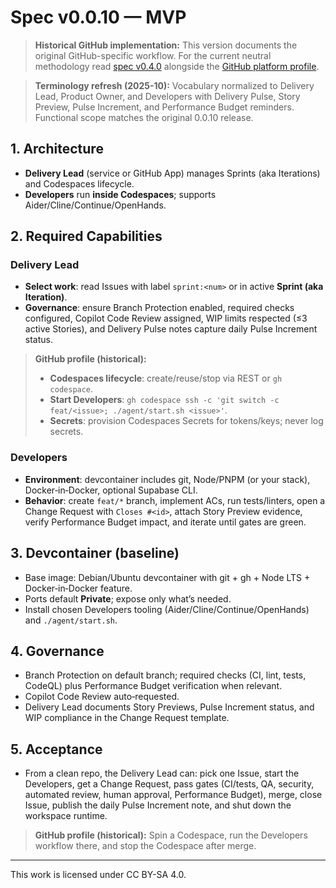 # Spec v0.0.10 — MVP

> **Historical GitHub implementation:** This version documents the original GitHub-specific workflow. For the current neutral methodology read [spec v0.4.0](../../spec.v0.4.0.md) alongside the [GitHub platform profile](../../../profiles/github.md).

> **Terminology refresh (2025-10):** Vocabulary normalized to Delivery Lead, Product Owner, and Developers with Delivery Pulse, Story Preview, Pulse Increment, and Performance Budget reminders. Functional scope matches the original 0.0.10 release.

## 1. Architecture
- **Delivery Lead** (service or GitHub App) manages Sprints (aka Iterations) and Codespaces lifecycle.
- **Developers** run **inside Codespaces**; supports Aider/Cline/Continue/OpenHands.

## 2. Required Capabilities
### Delivery Lead
- **Select work**: read Issues with label `sprint:<num>` or in active **Sprint (aka Iteration)**.
- **Governance**: ensure Branch Protection enabled, required checks configured, Copilot Code Review assigned, WIP limits respected (≤3 active Stories), and Delivery Pulse notes capture daily Pulse Increment status.

> **GitHub profile (historical):**
> - **Codespaces lifecycle**: create/reuse/stop via REST or `gh codespace`.
> - **Start Developers**: `gh codespace ssh -c 'git switch -c feat/<issue>; ./agent/start.sh <issue>'`.
> - **Secrets**: provision Codespaces Secrets for tokens/keys; never log secrets.

### Developers
- **Environment**: devcontainer includes git, Node/PNPM (or your stack), Docker‑in‑Docker, optional Supabase CLI.
- **Behavior**: create `feat/*` branch, implement ACs, run tests/linters, open a Change Request with `Closes #<id>`, attach Story Preview evidence, verify Performance Budget impact, and iterate until gates are green.

## 3. Devcontainer (baseline)
- Base image: Debian/Ubuntu devcontainer with git + gh + Node LTS + Docker‑in‑Docker feature.
- Ports default **Private**; expose only what’s needed.
- Install chosen Developers tooling (Aider/Cline/Continue/OpenHands) and `./agent/start.sh`.

## 4. Governance
- Branch Protection on default branch; required checks (CI, lint, tests, CodeQL) plus Performance Budget verification when relevant.
- Copilot Code Review auto‑requested.
- Delivery Lead documents Story Previews, Pulse Increment status, and WIP compliance in the Change Request template.

## 5. Acceptance
- From a clean repo, the Delivery Lead can: pick one Issue, start the Developers, get a Change Request, pass gates (CI/tests, QA, security, automated review, human approval, Performance Budget), merge, close Issue, publish the daily Pulse Increment note, and shut down the workspace runtime.

> **GitHub profile (historical):** Spin a Codespace, run the Developers workflow there, and stop the Codespace after merge.

---

This work is licensed under CC BY-SA 4.0.
